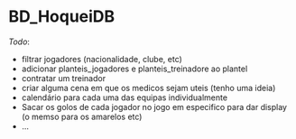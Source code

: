 # BD_HoqueiDB

_Todo_:
  - filtrar jogadores (nacionalidade, clube, etc)
  - adicionar planteis_jogadores e planteis_treinadore ao plantel
  - contratar um treinador
  - criar alguma cena em que os medicos sejam uteis (tenho uma ideia)
  - calendário para cada uma das equipas individualmente
  - Sacar os golos de cada jogador no jogo em especifico para dar display (o memso para os amarelos etc)
  - ...
